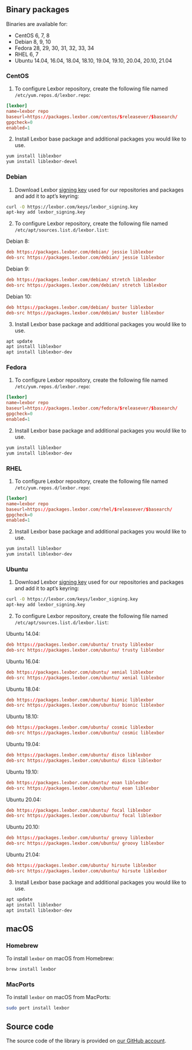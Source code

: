 [name]: Download
[title]: Download
[theme]: document.html

## Binary packages

Binaries are available for:

* CentOS 6, 7, 8
* Debian 8, 9, 10
* Fedora 28, 29, 30, 31, 32, 33, 34
* RHEL 6, 7
* Ubuntu 14.04, 16.04, 18.04, 18.10, 19.04, 19.10, 20.04, 20.10, 21.04

### CentOS

1. To configure Lexbor repository, create the following file named `/etc/yum.repos.d/lexbor.repo`:

 ```conf
 [lexbor]
 name=lexbor repo
 baseurl=https://packages.lexbor.com/centos/$releasever/$basearch/
 gpgcheck=0
 enabled=1
 ```

2. Install Lexbor base package and additional packages you would like to use.

 ```sh
 yum install liblexbor
 yum install liblexbor-devel
 ```

### Debian

1. Download Lexbor [signing key](https://lexbor.com/keys/lexbor_signing.key) used for our repositories and packages and add it to apt’s keyring:

 ```sh
 curl -O https://lexbor.com/keys/lexbor_signing.key
 apt-key add lexbor_signing.key
 ```

2. To configure Lexbor repository, create the following file named `/etc/apt/sources.list.d/lexbor.list`:

 Debian 8:

 ```conf
 deb https://packages.lexbor.com/debian/ jessie liblexbor
 deb-src https://packages.lexbor.com/debian/ jessie liblexbor
 ```

 Debian 9:

 ```conf
 deb https://packages.lexbor.com/debian/ stretch liblexbor
 deb-src https://packages.lexbor.com/debian/ stretch liblexbor
 ```
 
 Debian 10:
 
 ```conf
 deb https://packages.lexbor.com/debian/ buster liblexbor
 deb-src https://packages.lexbor.com/debian/ buster liblexbor
 ```

3. Install Lexbor base package and additional packages you would like to use.

 ```sh
 apt update
 apt install liblexbor
 apt install liblexbor-dev
 ```

### Fedora

1. To configure Lexbor repository, create the following file named `/etc/yum.repos.d/lexbor.repo`:

 ```conf
 [lexbor]
 name=lexbor repo
 baseurl=https://packages.lexbor.com/fedora/$releasever/$basearch/
 gpgcheck=0
 enabled=1
 ```

2. Install Lexbor base package and additional packages you would like to use.

 ```sh
 yum install liblexbor
 yum install liblexbor-dev
 ```

### RHEL

1. To configure Lexbor repository, create the following file named `/etc/yum.repos.d/lexbor.repo`:

 ```conf
 [lexbor]
 name=lexbor repo
 baseurl=https://packages.lexbor.com/rhel/$releasever/$basearch/
 gpgcheck=0
 enabled=1
 ```

2. Install Lexbor base package and additional packages you would like to use.

 ```sh
 yum install liblexbor
 yum install liblexbor-dev
 ```

### Ubuntu

1. Download Lexbor [signing key](https://lexbor.com/keys/lexbor_signing.key) used for our repositories and packages and add it to apt’s keyring:

 ```sh
 curl -O https://lexbor.com/keys/lexbor_signing.key
 apt-key add lexbor_signing.key
 ```

2. To configure Lexbor repository, create the following file named `/etc/apt/sources.list.d/lexbor.list`:

 Ubuntu 14.04:

 ```conf
 deb https://packages.lexbor.com/ubuntu/ trusty liblexbor
 deb-src https://packages.lexbor.com/ubuntu/ trusty liblexbor
 ```

 Ubuntu 16.04:

 ```conf
 deb https://packages.lexbor.com/ubuntu/ xenial liblexbor
 deb-src https://packages.lexbor.com/ubuntu/ xenial liblexbor
 ```

 Ubuntu 18.04:

 ```conf
 deb https://packages.lexbor.com/ubuntu/ bionic liblexbor
 deb-src https://packages.lexbor.com/ubuntu/ bionic liblexbor
 ```

 Ubuntu 18.10:

 ```conf
 deb https://packages.lexbor.com/ubuntu/ cosmic liblexbor
 deb-src https://packages.lexbor.com/ubuntu/ cosmic liblexbor
 ```

 Ubuntu 19.04:

 ```conf
 deb https://packages.lexbor.com/ubuntu/ disco liblexbor
 deb-src https://packages.lexbor.com/ubuntu/ disco liblexbor
 ```

 Ubuntu 19.10:

 ```conf
 deb https://packages.lexbor.com/ubuntu/ eoan liblexbor
 deb-src https://packages.lexbor.com/ubuntu/ eoan liblexbor
 ```

 Ubuntu 20.04:

 ```conf
 deb https://packages.lexbor.com/ubuntu/ focal liblexbor
 deb-src https://packages.lexbor.com/ubuntu/ focal liblexbor
 ```

 Ubuntu 20.10:

 ```conf
 deb https://packages.lexbor.com/ubuntu/ groovy liblexbor
 deb-src https://packages.lexbor.com/ubuntu/ groovy liblexbor
 ```

 Ubuntu 21.04:

 ```conf
 deb https://packages.lexbor.com/ubuntu/ hirsute liblexbor
 deb-src https://packages.lexbor.com/ubuntu/ hirsute liblexbor
 ```

3. Install Lexbor base package and additional packages you would like to use.

 ```sh
 apt update
 apt install liblexbor
 apt install liblexbor-dev
 ```

## macOS

### Homebrew

To install `lexbor` on macOS from Homebrew:

```sh
brew install lexbor
```

### MacPorts

To install `lexbor` on macOS from MacPorts:

```sh
sudo port install lexbor
```

## Source code

The source code of the library is provided on [our GitHub account](https://github.com/lexbor/lexbor).
